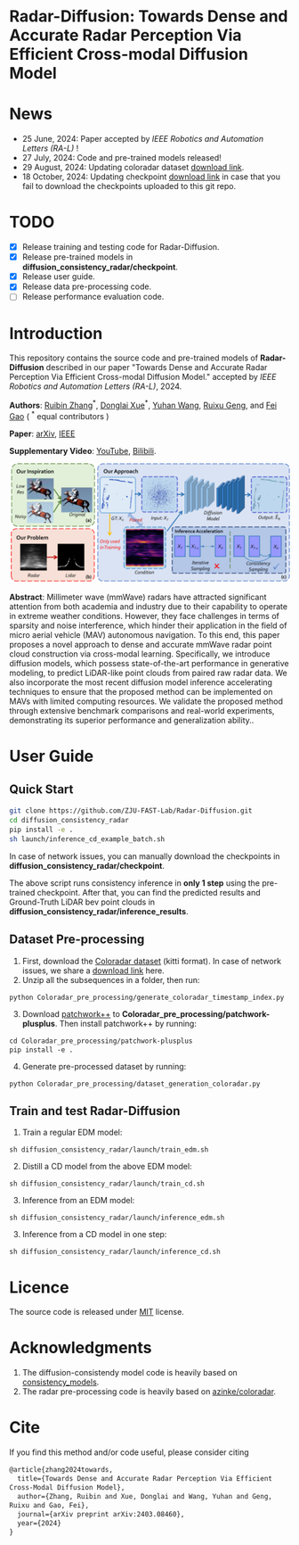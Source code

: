 # Radar-Diffusion: Towards Dense and Accurate Radar Perception Via Efficient Cross-modal Diffusion Model
# News
- 25 June, 2024: Paper accepted by  _IEEE Robotics and Automation Letters (RA-L)_ !
- 27 July, 2024: Code and pre-trained models released!
- 29 August, 2024: Updating coloradar dataset [download link](http://zjufast.tpddns.cn:9110/share.cgi?ssid=a6d37f7f87af4590aaeb345ac9db2346).
- 18 October, 2024: Updating checkpoint [download link](http://zjufast.tpddns.cn:9110/share.cgi?ssid=a54ee5a706754b1c9cfb0e4a752180fc) in case that you fail to download the checkpoints uploaded to this git repo.  
# TODO
- [x] Release training and testing code for Radar-Diffusion.
- [x] Release pre-trained models in **diffusion_consistency_radar/checkpoint**.
- [x] Release user guide. 
- [x] Release data pre-processing code.
- [ ] Release performance evaluation code.

# Introduction

This repository contains the source code and pre-trained models of **Radar-Diffusion** described in our paper "Towards Dense and Accurate Radar Perception Via Efficient Cross-modal Diffusion Model." accepted by  _IEEE Robotics and Automation Letters (RA-L)_, 2024.

__Authors__: [Ruibin Zhang](https://github.com/RoboticsZhang)<sup>\*</sup>, [Donglai Xue](https://github.com/dungloi)<sup>\*</sup>, [Yuhan Wang](https://github.com/johannwyh), [Ruixu Geng](https://github.com/ruixv), and [Fei Gao](http://zju-fast.com/fei-gao/) ( <sup>\*</sup> equal contributors )

__Paper__: [arXiv](https://arxiv.org/abs/2403.08460), [IEEE](https://ieeexplore.ieee.org/document/10592769)

__Supplementary Video__: [YouTube](https://www.youtube.com/watch?v=Q3S-9w3dGV4&t=13s), [Bilibili](https://www.bilibili.com/video/BV1eK421b76M/?spm_id_from=333.337.search-card.all.click).

<a href="https://www.youtube.com/watch?v=Q3S-9w3dGV4&t=13s" target="blank">
  <p align="center">
    <img src="misc/topgraph.png" width="1000"/>
  </p>
</a>

__Abstract__: Millimeter wave (mmWave) radars have attracted significant attention from both academia and industry due to their capability to operate in extreme weather conditions. However, they face challenges in terms of sparsity and noise interference, which hinder their application in the field of
micro aerial vehicle (MAV) autonomous navigation. To this end, this paper proposes a novel approach to dense and accurate mmWave radar point cloud construction via cross-modal learning. Specifically, we introduce diffusion models, which possess state-of-the-art performance in generative modeling, to
predict LiDAR-like point clouds from paired raw radar data. We also incorporate the most recent diffusion model inference accelerating techniques to ensure that the proposed method can be implemented on MAVs with limited computing resources. We validate the proposed method through extensive benchmark comparisons and real-world experiments, demonstrating its superior performance and generalization ability..


# User Guide

## Quick Start
```sh
git clone https://github.com/ZJU-FAST-Lab/Radar-Diffusion.git
cd diffusion_consistency_radar
pip install -e .
sh launch/inference_cd_example_batch.sh
```
In case of network issues, you can manually download the checkpoints in **diffusion_consistency_radar/checkpoint**.

The above script runs consistency inference in **only 1 step** using the pre-trained checkpoint. After that, you can find the predicted results and Ground-Truth LiDAR bev point clouds in **diffusion_consistency_radar/inference_results**.

## Dataset Pre-processing
1. First, download the [Coloradar dataset](https://arpg.github.io/coloradar/) (kitti format).
   In case of network issues, we share a [download link](http://zjufast.tpddns.cn:9110/share.cgi?ssid=a6d37f7f87af4590aaeb345ac9db2346) here. 
2. Unzip all the subsequences in a folder, then run: 
```
python Coloradar_pre_processing/generate_coloradar_timestamp_index.py
```
3. Download [patchwork++](https://github.com/url-kaist/patchwork-plusplus.git) to **Coloradar_pre_processing/patchwork-plusplus**. Then install patchwork++ by running:
```
cd Coloradar_pre_processing/patchwork-plusplus
pip install -e .
``` 
4. Generate pre-processed dataset by running:
```
python Coloradar_pre_processing/dataset_generation_coloradar.py
``` 

## Train and test Radar-Diffusion
1. Train a regular EDM model:
```
sh diffusion_consistency_radar/launch/train_edm.sh 
``` 
2. Distill a CD model from the above EDM model:
```
sh diffusion_consistency_radar/launch/train_cd.sh 
``` 
3. Inference from an EDM model:
```
sh diffusion_consistency_radar/launch/inference_edm.sh
``` 
3. Inference from a CD model in one step:
```
sh diffusion_consistency_radar/launch/inference_cd.sh
``` 

# Licence
The source code is released under [MIT](https://en.wikipedia.org/wiki/MIT_License) license.

# Acknowledgments
1. The diffusion-consistendy model code is heavily based on [consistency_models](https://github.com/openai/consistency_models.git).
2. The radar pre-processing code is heavily based on [azinke/coloradar](https://github.com/azinke/coloradar).

# Cite
If you find this method and/or code useful, please consider citing
~~~
@article{zhang2024towards,
  title={Towards Dense and Accurate Radar Perception Via Efficient Cross-Modal Diffusion Model},
  author={Zhang, Ruibin and Xue, Donglai and Wang, Yuhan and Geng, Ruixu and Gao, Fei},
  journal={arXiv preprint arXiv:2403.08460},
  year={2024}
}
~~~

